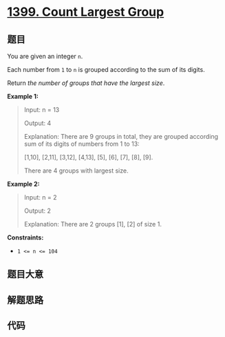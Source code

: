 # [1399. Count Largest Group](https://leetcode.com/problems/count-largest-group/)

## 题目

You are given an integer `n`.

Each number from `1` to `n` is grouped according to the sum of its digits.

Return _the number of groups that have the largest size_.



**Example 1:**

> Input: n = 13
> 
> Output: 4
> 
> Explanation: There are 9 groups in total, they are grouped according sum of its digits of numbers from 1 to 13:
> 
> [1,10], [2,11], [3,12], [4,13], [5], [6], [7], [8], [9].
> 
> There are 4 groups with largest size.

**Example 2:**

> Input: n = 2
> 
> Output: 2
> 
> Explanation: There are 2 groups [1], [2] of size 1.

**Constraints:**

  * `1 <= n <= 104`


## 题目大意

## 解题思路

## 代码

```javascript

```


